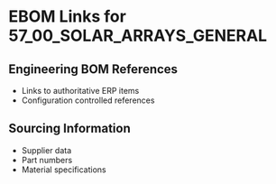 # EBOM Links for 57_00_SOLAR_ARRAYS_GENERAL

## Engineering BOM References
- Links to authoritative ERP items
- Configuration controlled references

## Sourcing Information
- Supplier data
- Part numbers
- Material specifications

